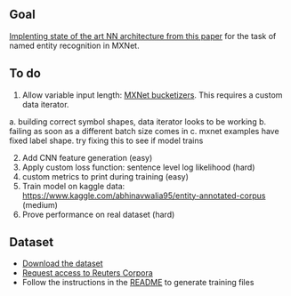 ## Goal

[Implenting state of the art NN architecture from this paper](https://www.aclweb.org/anthology/Q16-1026) for the task of named entity recognition in MXNet.

## To do

1. Allow variable input length: [MXNet bucketizers](https://github.com/apache/incubator-mxnet/blob/master/example/rnn/bucketing/lstm_bucketing.py).  This requires a custom data iterator.

a. building correct symbol shapes, data iterator looks to be working
b. failing as soon as a different batch size comes in
c. mxnet examples have fixed label shape. try fixing this to see if model trains

2. Add CNN feature generation (easy)
3. Apply custom loss function: sentence level log likelihood (hard)
4. custom metrics to print during training (easy)
5. Train model on kaggle data: https://www.kaggle.com/abhinavwalia95/entity-annotated-corpus (medium)
6. Prove performance on real dataset (hard)

## Dataset

- [Download the dataset](https://www.clips.uantwerpen.be/conll2003/ner.tgz)
- [Request access to Reuters Corpora](http://trec.nist.gov/data/reuters/reuters.html)
- Follow the instructions in the [README](https://www.clips.uantwerpen.be/conll2003/ner/000README) to generate training files




